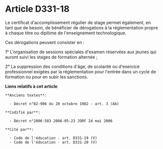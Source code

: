 # Article D331-18

Le certificat d'accomplissement régulier de stage permet également, en tant que de besoin, de bénéficier de dérogations à la
réglementation propre à chaque titre ou diplôme de l'enseignement technologique.

Ces dérogations peuvent consister en :

1° L'organisation de sessions spéciales d'examen réservées aux jeunes qui auront suivi les stages de formation alternée ;

2° La suppression des conditions d'âge, de scolarité ou d'exercice professionnel exigées par la réglementation pour l'entrée
dans un cycle de formation ou pour en subir les sanctions.

**Liens relatifs à cet article**

	**Anciens textes**:

	  - Décret n°82-906 du 20 octobre 1982 - art. 3 (Ab)

	**Codifié par**:

	  - Décret n°2006-583 2006-05-23 JORF 24 mai 2006

	**Cité par**:

	  - Code de l'éducation - art. D331-19 (V)
	  - Code de l'éducation - art. D331-20 (V)
